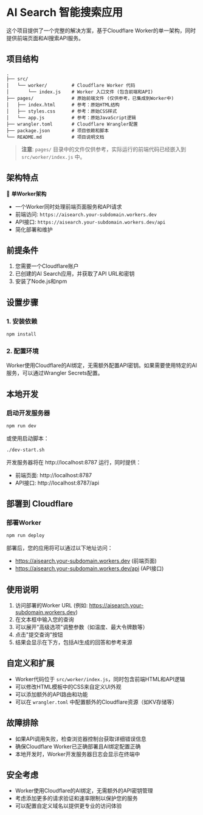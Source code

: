 # AI Search 智能搜索应用

这个项目提供了一个完整的解决方案，基于Cloudflare Worker的单一架构，同时提供前端页面和AI搜索API服务。

## 项目结构

```
.
├── src/
│   └── worker/         # Cloudflare Worker 代码
│       └── index.js    # Worker 入口文件 (包含前端和API)
├── pages/              # 原始前端文件 (仅供参考，已集成到Worker中)
│   ├── index.html      # 参考：原始HTML结构
│   ├── styles.css      # 参考：原始CSS样式
│   └── app.js          # 参考：原始JavaScript逻辑
├── wrangler.toml       # Cloudflare Wrangler配置
├── package.json        # 项目依赖和脚本
└── README.md           # 项目说明文档
```

> **注意**: `pages/` 目录中的文件仅供参考，实际运行的前端代码已经嵌入到 `src/worker/index.js` 中。

## 架构特点

🚀 **单Worker架构**
- 一个Worker同时处理前端页面服务和API请求
- 前端访问: `https://aisearch.your-subdomain.workers.dev`
- API接口: `https://aisearch.your-subdomain.workers.dev/api`
- 简化部署和维护

## 前提条件

1. 您需要一个Cloudflare账户
2. 已创建的AI Search应用，并获取了API URL和密钥
3. 安装了Node.js和npm

## 设置步骤

### 1. 安装依赖

```bash
npm install
```

### 2. 配置环境

Worker使用Cloudflare的AI绑定，无需额外配置API密钥。如果需要使用特定的AI服务，可以通过Wrangler Secrets配置。

## 本地开发

### 启动开发服务器

```bash
npm run dev
```

或使用启动脚本：

```bash
./dev-start.sh
```

开发服务器将在 http://localhost:8787 运行，同时提供：
- 前端页面: http://localhost:8787
- API接口: http://localhost:8787/api

## 部署到 Cloudflare

### 部署Worker

```bash
npm run deploy
```

部署后，您的应用将可以通过以下地址访问：
- https://aisearch.your-subdomain.workers.dev (前端页面)
- https://aisearch.your-subdomain.workers.dev/api (API接口)

## 使用说明

1. 访问部署的Worker URL (例如: https://aisearch.your-subdomain.workers.dev)
2. 在文本框中输入您的查询
3. 可以展开"高级选项"调整参数（如温度、最大令牌数等）
4. 点击"提交查询"按钮
5. 结果会显示在下方，包括AI生成的回答和参考来源

## 自定义和扩展

- Worker代码位于 `src/worker/index.js`，同时包含前端HTML和API逻辑
- 可以修改HTML模板中的CSS来自定义UI外观
- 可以添加额外的API路由和功能
- 可以在 `wrangler.toml` 中配置额外的Cloudflare资源（如KV存储等）

## 故障排除

- 如果API调用失败，检查浏览器控制台获取详细错误信息
- 确保Cloudflare Worker已正确部署且AI绑定配置正确
- 本地开发时，Worker开发服务器日志会显示在终端中

## 安全考虑

- Worker使用Cloudflare的AI绑定，无需额外的API密钥管理
- 考虑添加更多的请求验证和速率限制以保护您的服务
- 可以配置自定义域名以提供更专业的访问体验
